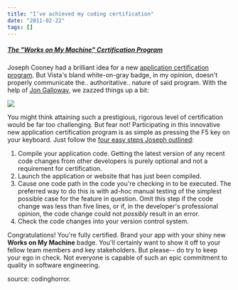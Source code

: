 ```yaml
---
title: "I’ve achieved my coding certification"
date: "2011-02-22"
tags: []
---
```


##### [The "Works on My Machine" Certification Program](http://www.codinghorror.com/blog/2007/03/the-works-on-my-machine-certification-program.html)

Joseph Cooney had a brilliant idea for a new [application certification program](http://jcooney.net/archive/2007/02/01/42999.aspx). But Vista's bland white-on-gray badge, in my opinion, doesn't properly communicate the.. authoritative.. nature of said program. With the help of [Jon Galloway](http://weblogs.asp.net/jgalloway/), we zazzed things up a bit:

![](/WOMM.png)

You might think attaining such a prestigious, rigorous level of certification would be far too challenging. But fear not! Participating in this innovative new application certification program is as simple as pressing the F5 key on your keyboard. Just follow the [four easy steps Joseph outlined](http://jcooney.net/archive/2007/02/01/42999.aspx):

1. Compile your application code. Getting the latest version of any recent code changes from other developers is purely optional and not a requirement for certification.
2. Launch the application or website that has just been compiled.
3. Cause one code path in the code you're checking in to be executed. The preferred way to do this is with ad-hoc manual testing of the simplest possible case for the feature in question. Omit this step if the code change was less than five lines, or if, in the developer's professional opinion, the code change could not _possibly_ result in an error.
4. Check the code changes into your version control system.

Congratulations! You're fully certified. Brand your app with your shiny new **Works on My Machine** badge. You'll certainly want to show it off to your fellow team members and key stakeholders. But please-- do try to keep your ego in check. Not everyone is capable of such an epic commitment to quality in software engineering.

source: codinghorror.
